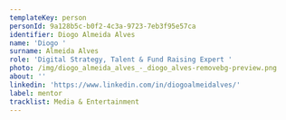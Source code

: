 ```yaml
---
templateKey: person
personId: 9a128b5c-b0f2-4c3a-9723-7eb3f95e57ca
identifier: Diogo Almeida Alves
name: 'Diogo '
surname: Almeida Alves
role: 'Digital Strategy, Talent & Fund Raising Expert '
photo: /img/diogo_almeida_alves_-_diogo_alves-removebg-preview.png
about: ''
linkedin: 'https://www.linkedin.com/in/diogoalmeidalves/'
label: mentor
tracklist: Media & Entertainment
---
```

